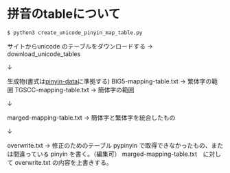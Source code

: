 # 拼音のtableについて
```
$ python3 create_unicode_pinyin_map_table.py  
```

サイトからunicode のテーブルをダウンロードする -> download_unicode_tables

↓

生成物(書式は[pinyin-data](https://github.com/mozillazg/pinyin-data/blob/master/pinyin.txt)に準拠する)
BIG5-mapping-table.txt -> 繁体字の範囲
TGSCC-mapping-table.txt -> 簡体字の範囲

↓

marged-mapping-table.txt -> 簡体字と繁体字を統合したもの

↓

overwrite.txt -> 修正のためのテーブル
pypinyin で取得できなかったもの、または間違っている pinyin を書く。（編集可）
marged-mapping-table.txt　に対して overwrite.txt の内容を上書きする。

